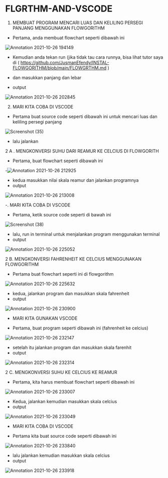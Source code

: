 # FLGRTHM-AND-VSCODE

1. MEMBUAT PROGRAM MENCARI LUAS DAN KELILING PERSEGI PANJANG MENGGUNAKAN FLOWGORITHM

- Pertama, anda membuat flowchart seperti dibawah ini

![Annotation 2021-10-26 194149](https://user-images.githubusercontent.com/92988781/138999129-c1362ac2-8ba6-42de-88f5-68aa98d99f60.png)



- Kemudian anda tekan run (jika tidak tau cara runnya, bisa lihat tutor saya di ( https://github.com/JusmanEfendy/INSTAL-FLOWGORITHM/blob/main/FLOWGRTHM.md )
- dan masukkan panjang dan lebar

- output

![Annotation 2021-10-26 202845](https://user-images.githubusercontent.com/92988781/138999054-1efac9e2-6a67-47f9-894d-a5c92c3e2fc0.png)



2. MARI KITA COBA DI VSCODE


- Pertama buat source code seperti dibawah ini untuk mencari luas dan keliling persegi panjang

![Screenshot (35)](https://user-images.githubusercontent.com/92988781/138999500-75398188-0568-4071-b7c0-7500417e745d.png)

- lalu jalankan



2 A . MENGKONVERSI SUHU DARI REAMUR KE CELCIUS DI FLOWGORITH


- Pertama, buat flowchart seperti dibawah ini

-![Annotation 2021-10-26 212925](https://user-images.githubusercontent.com/92988781/139006321-8b350a83-03c3-4dd0-9f17-f8ef85164e49.png)


- kedua masukkan nilai skala reamur dan jalankan programnya
- output

![Annotation 2021-10-26 213008](https://user-images.githubusercontent.com/92988781/139006782-4c0560aa-65d7-423c-9548-de74d5b0de13.png)



-. MARI KITA COBA DI VSCODE


- Pertama, ketik source code seperti di bawah ini

![Screenshot (38)](https://user-images.githubusercontent.com/92988781/139006972-e2744fdd-4caf-4572-bfc9-7c250dd254c5.png)


- lalu, run in terminal untuk menjalankan program menggunakan terminal
- output

![Annotation 2021-10-26 225052](https://user-images.githubusercontent.com/92988781/139007449-92eff746-16fd-46b6-964d-5ecfa680c53e.png)


2 B. MENGKONVERSI FAHRENHEIT KE CELCIUS MENGGUNAKAN FLOWGORITHM


- Pertama buat flowchart seperti ini di flowgorithm

![Annotation 2021-10-26 225632](https://user-images.githubusercontent.com/92988781/139009548-8786346d-1eaa-4908-a919-97a94b4930ea.png)

- kedua, jalankan program dan masukkan skala fahrenheit
- output

![Annotation 2021-10-26 230900](https://user-images.githubusercontent.com/92988781/139009728-618d1c32-856a-40ea-8e19-71c6fa71c2a0.png)


- MARI KITA GUNAKAN VSCODE


- Pertama, buat program seperti dibawah ini (fahrenheit ke celcius)

![Annotation 2021-10-26 232147](https://user-images.githubusercontent.com/92988781/139010988-8b269c0a-74c9-4dbd-b8f4-ab33878b3d38.png)


- setelah itu jalankan program dan masukkan skala farenhit
- output

![Annotation 2021-10-26 232314](https://user-images.githubusercontent.com/92988781/139011108-907f3140-a14d-4eb3-b467-6748516132c8.png)



2 C. MENGKONVERSI SUHU KE CELCIUS KE REAMUR


- Pertama, kita harus membuat flowchart seperti dibawah ini

![Annotation 2021-10-26 233007](https://user-images.githubusercontent.com/92988781/139013382-6428665d-0ad8-408c-a267-65e793ae6a1c.png)


- Kedua, jalankan kemudian masukkan skala celcius
- output

![Annotation 2021-10-26 233049](https://user-images.githubusercontent.com/92988781/139013624-81a43ece-5f36-4e8d-9956-86296b293b8c.png)



- MARI KITA COBA DI VSCODE

- Pertama kita buat source code seperti dibawah ini

![Annotation 2021-10-26 233840](https://user-images.githubusercontent.com/92988781/139013801-ce4bfbed-cfdc-453f-838c-f3a62e6b7ebc.png)

- lalu jalankan kemudian masukkan skala celcius
- output

![Annotation 2021-10-26 233918](https://user-images.githubusercontent.com/92988781/139013912-57f1febc-60c9-4e4c-85bd-681897c6550a.png)
























